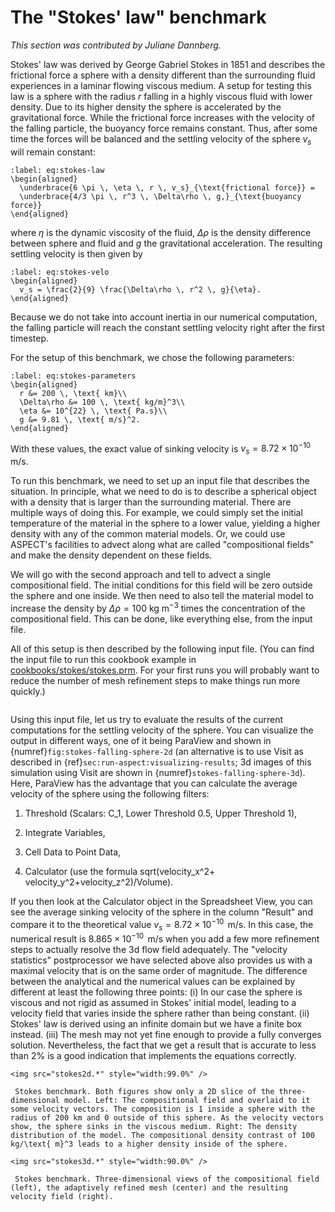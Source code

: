 # The "Stokes' law" benchmark

*This section was contributed by Juliane Dannberg.*

Stokes' law was derived by George Gabriel Stokes in 1851 and describes
the frictional force a sphere with a density different than the surrounding
fluid experiences in a laminar flowing viscous medium. A setup for testing
this law is a sphere with the radius $r$ falling in a highly viscous fluid
with lower density. Due to its higher density the sphere is accelerated by the
gravitational force. While the frictional force increases with the velocity of
the falling particle, the buoyancy force remains constant. Thus, after some
time the forces will be balanced and the settling velocity of the sphere $v_s$
will remain constant:
```{math}
:label: eq:stokes-law
\begin{aligned}
  \underbrace{6 \pi \, \eta \, r \, v_s}_{\text{frictional force}} =
  \underbrace{4/3 \pi \, r^3 \, \Delta\rho \, g,}_{\text{buoyancy force}}
\end{aligned}
```
where $\eta$ is the dynamic viscosity of the fluid, $\Delta\rho$ is the
density difference between sphere and fluid and $g$ the gravitational
acceleration. The resulting settling velocity is then given by
```{math}
:label: eq:stokes-velo
\begin{aligned}
  v_s = \frac{2}{9} \frac{\Delta\rho \, r^2 \, g}{\eta}.
\end{aligned}
```
Because we do not take into account inertia in our numerical computation, the
falling particle will reach the constant settling velocity right after the
first timestep.

For the setup of this benchmark, we chose the following parameters:
```{math}
:label: eq:stokes-parameters
\begin{aligned}
  r &= 200 \, \text{ km}\\
  \Delta\rho &= 100 \, \text{ kg/m}^3\\
  \eta &= 10^{22} \, \text{ Pa.s}\\
  g &= 9.81 \, \text{ m/s}^2.
\end{aligned}
```
With these values, the exact value of sinking velocity is $v_s =
8.72\times 10^{-10} \, \text{ m/s}$.

To run this benchmark, we need to set up an input file that describes the
situation. In principle, what we need to do is to describe a spherical object
with a density that is larger than the surrounding material. There are
multiple ways of doing this. For example, we could simply set the initial
temperature of the material in the sphere to a lower value, yielding a higher
density with any of the common material models. Or, we could use ASPECT's
facilities to advect along what are called "compositional fields"
and make the density dependent on these fields.

We will go with the second approach and tell to advect a single compositional
field. The initial conditions for this field will be zero outside the sphere
and one inside. We then need to also tell the material model to increase the
density by $\Delta\rho=100 \text{ kg m}^{-3}$ times the concentration of the
compositional field. This can be done, like everything else, from the input
file.

All of this setup is then described by the following input file. (You can find
the input file to run this cookbook example in
[cookbooks/stokes/stokes.prm](https://www.github.com/geodynamics/aspect/blob/main/cookbooks/stokes/stokes.prm).
For your first runs you will probably want to
reduce the number of mesh refinement steps to make things run more quickly.)

```{literalinclude} stokeslaw.prm
```

Using this input file, let us try to evaluate the results of the current
computations for the settling velocity of the sphere. You can visualize the
output in different ways, one of it being ParaView and shown in
{numref}`fig:stokes-falling-sphere-2d` (an alternative is to use Visit as described in
{ref}`sec:run-aspect:visualizing-results`; 3d images of this simulation using Visit are
shown in {numref}`stokes-falling-sphere-3d`). Here, ParaView has the advantage that you can
calculate the average velocity of the sphere using the following filters:

1.  Threshold (Scalars: C_1, Lower Threshold 0.5, Upper Threshold 1),

2.  Integrate Variables,

3.  Cell Data to Point Data,

4.  Calculator (use the formula sqrt(velocity_x^2+
    velocity_y^2+velocity_z^2)/Volume).

If you then look at the Calculator object in the Spreadsheet View, you can see
the average sinking velocity of the sphere in the column "Result"
and compare it to the theoretical value
$v_s = 8.72\times 10^{-10} \, \text{ m/s}$. In this case, the numerical result is
$8.865\times 10^{-10} \,
\text{ m/s}$ when you add a few more refinement steps to actually resolve
the 3d flow field adequately. The "velocity statistics"
postprocessor we have selected above also provides us with a maximal velocity
that is on the same order of magnitude. The difference between the analytical
and the numerical values can be explained by different at least the following
three points: (i) In our case the sphere is viscous and not rigid as assumed
in Stokes' initial model, leading to a velocity field that varies inside
the sphere rather than being constant. (ii) Stokes' law is derived using
an infinite domain but we have a finite box instead. (iii) The mesh may not
yet fine enough to provide a fully converges solution. Nevertheless, the fact
that we get a result that is accurate to less than 2% is a good indication
that implements the equations correctly.


```{figure-md} fig:stokes-falling-sphere-2d
<img src="stokes2d.*" style="width:99.0%" />

 Stokes benchmark. Both figures show only a 2D slice of the three-dimensional model. Left: The compositional field and overlaid to it some velocity vectors. The composition is 1 inside a sphere with the radius of 200 km and 0 outside of this sphere. As the velocity vectors show, the sphere sinks in the viscous medium. Right: The density distribution of the model. The compositional density contrast of 100 kg/\text{ m}^3 leads to a higher density inside of the sphere.
```

```{figure-md} fig:stokes-falling-sphere-3d
<img src="stokes3d.*" style="width:90.0%" />

 Stokes benchmark. Three-dimensional views of the compositional field (left), the adaptively refined mesh (center) and the resulting velocity field (right).
```
